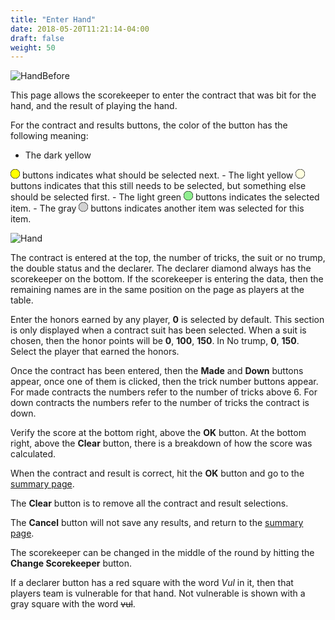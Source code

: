 ```yaml
---
title: "Enter Hand"
date: 2018-05-20T11:21:14-04:00
draft: false
weight: 50
---
```


![HandBefore](../images/gen/Rubber/HandBefore.png)

This page allows the scorekeeper to enter the contract that was bit for the hand, and the result of playing the hand.

For the contract and results buttons, the color of the button has the following meaning:

- The dark yellow
<svg width="15.00" height="15.00" viewBox="-10.1 -10.1 20.2 20.2" class="piechart" style="display: inline-block;">
  <circle cx="0" cy="0" r="10" fill="yellow" stroke="black" stroke-width="1"></circle>
</svg>
buttons indicates what should be selected next.
- The light yellow
<svg width="15.00" height="15.00" viewBox="-10.1 -10.1 20.2 20.2" class="piechart" style="display: inline-block;">
  <circle cx="0" cy="0" r="10" fill="lightyellow" stroke="black" stroke-width="1" stroke="black" stroke-width="1"></circle>
</svg>
buttons indicates that this still needs to be selected, but something else should be selected first.
- The light green
<svg width="15.00" height="15.00" viewBox="-10.1 -10.1 20.2 20.2" class="piechart" style="display: inline-block;">
  <circle cx="0" cy="0" r="10" fill="lightgreen" stroke="black" stroke-width="1"></circle>
</svg>
buttons indicates the selected item.
- The gray
<svg width="15.00" height="15.00" viewBox="-10.1 -10.1 20.2 20.2" class="piechart" style="display: inline-block;">
  <circle cx="0" cy="0" r="10" fill="rgb(210,210,210)" stroke="black" stroke-width="1"></circle>
</svg>
buttons indicates another item was selected for this item.

![Hand](../images/gen/Rubber/Hand.png)


The contract is entered at the top, the number of tricks, the suit or no trump, the double status and the declarer.  The declarer diamond always has the scorekeeper on the bottom.  If the scorekeeper is entering the data, then the remaining names are in the same position on the page as players at the table.

Enter the honors earned by any player, **0** is selected by default.  This section is only displayed when a contract suit has been selected.  When a suit is chosen, then the honor points will be **0**, **100**, **150**.  In No trump, **0**, **150**.  Select the player that earned the honors.

Once the contract has been entered, then the **Made** and **Down** buttons appear, once one of them is clicked, then the trick number buttons appear.  For made contracts the numbers refer to the number of tricks above 6.  For down contracts the numbers refer to the number of tricks the contract is down.

Verify the score at the bottom right, above the **OK** button.  At the bottom right, above the **Clear** button, there is a breakdown of how the score was calculated.

When the contract and result is correct, hit the **OK** button and go to the [summary page](summary.html).

The **Clear** button is to remove all the contract and result selections.

The **Cancel** button will not save any results, and return to the [summary page](summary.html).

The scorekeeper can be changed in the middle of the round by hitting the **Change Scorekeeper** button.

If a declarer button has a red square with the word *Vul* in it, then that players team is vulnerable for that hand.  Not vulnerable is shown with a gray square with the word <s>vul</s>.
